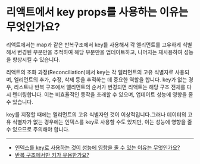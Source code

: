 # 리액트에서 key props를 사용하는 이유는 무엇인가요?

리액트에서는 map과 같은 반복구조에서 key를 사용해서 각 엘리먼트를 고유하게 식별해서 변경된 부분만을 추적하여 해당 부분만을 업데이트하고, 나머지는 재사용하여 성능을 향상시킬 수 있습니다.

리액트의 조화 과정(Reconciliation)에서 key는 각 엘리먼트의 고유 식별자로 사용되며, 엘리먼트의 추가, 수정, 삭제 등을 추적하는 데 중요한 역할을 합니다. key가 없는 경우, 리스트나 반복 구조에서 엘리먼트의 순서가 변경되면 리액트는 해당 구조 전체를 다시 렌더링합니다. 이는 비효율적인 동작을 초래할 수 있으며, 업데이트 성능에 영향을 줄 수 있습니다.

key를 지정할 때에는 엘리먼트의 고유 식별자인 것이 이상적입니다.그러나 데이터의 고유 식별자가 없는 경우에는 인덱스를 key로 사용할 수도 있지만, 이는 성능에 영향을 줄 수 있으므로 주의해야 합니다.

---

- [인덱스를 key로 사용하는 것이 성능에 영향을 줄 수 있는 이유는 무엇인가요?](https://github.com/DataCodeLiteracy/Interview-Questions/blob/main/React/index%20key.md)
- [반복 구조에서만 키가 유용한가요?](https://github.com/DataCodeLiteracy/Interview-Questions/blob/main/React/Keys%20in%20Iterated%20Structures.md)
